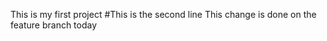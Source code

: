 This is my first project
#This is the second line
This change is done on the feature branch today



